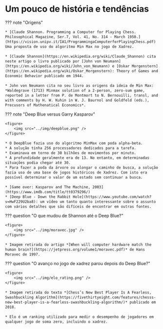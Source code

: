 # Um pouco de história e tendências

??? note "Origens"

    * [Claude Shannon. Programming a Computer for Playing Chess. Philosophical Magazine, Ser.7, Vol. 41, No. 314 - March 1950.](https://vision.unipv.it/IA1/ProgrammingaComputerforPlayingChess.pdf) Uma proposta de uso do algoritmo Min Max no jogo de Xadrez. 

    * [Claude Shannon](https://en.wikipedia.org/wiki/Claude_Shannon) cita neste artigo o livro publicado por [John von Neumann](https://en.wikipedia.org/wiki/John_von_Neumann) e [Oskar Morgenstern](https://en.wikipedia.org/wiki/Oskar_Morgenstern): Theory of Games and Economic Behavior publicado em 1944. 

    * John von Neumann cita no seu livro as origens da ideia de Min Max: *Waldegrave (1713) Minmax solution of a 2-person, zero-sum game, reported in a letter from P. de Montmort to N. Bernouilli, transl, and with comments by H. W. Kuhin in W. J. Baurnol and Goldfeld (eds.), Precusors of Mathenatical Economics*.

??? note "Deep Blue versus Garry Kasparov" 

    <figure>
        <img src="../img/deepblue.png" /> 
    </figure>

    * O DeepBlue fazia uso do algoritmo MinMax com poda alpha-beta. 
    * A solução tinha 256 processadores dedicados para a tarefa.
    * Examinava em torno de 30 bilhões de movimentos por minuto. 
    * A profundidade geralmente era de 13. No entanto, em determinadas situações podia chegar até 30. 
    * Para fazer a poda da árvore ou alongar o caminho de busca, a solução fazia uso de uma base de jogos históricos de Xadrez. Com isto era possível determinar o valor de um estado sem continuar a busca.

    * [Game over: Kasparov and The Machine, 2003](https://www.imdb.com/title/tt0379296/)
    * [Deep Blue - Down the Rabbit Hole](https://www.youtube.com/watch?v=HwF229U2ba8): um vídeo um tanto quanto interessante sobre o assunto com vários detalhes que são difíceis de encontrar em outras fontes. 

??? question "O que mudou de Shannon até o Deep Blue?" 

    <figure>
        <img src="../img/moravec.jpg" /> 
    </figure>    

    * Imagem retirada do artigo *[When will computer hardware match the human brain?](https://jetpress.org/volume1/moravec.pdf)* de Hans Moravec de 1997. 

??? question "O avanço no jogo de xadrez parou depois do Deep Blue?" 

    <figure>
        <img src="../img/elo_rating.png" /> 
    </figure>    

    * Imagem retirada do texto *[Chess’s New Best Player Is A Fearless, Swashbuckling Algorithm](https://fivethirtyeight.com/features/chesss-new-best-player-is-a-fearless-swashbuckling-algorithm/)* publicado em 2018.

    * Elo é um ranking utilizado para medir o desempenho de jogadores em qualquer jogo de soma zero, incluindo o xadrez.